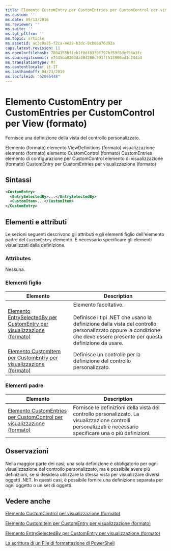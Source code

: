 ```yaml
---
title: Elemento CustomEntry per CustomEntries per CustomControl per visualizzazione (formato) | Microsoft Docs
ms.custom: ''
ms.date: 09/13/2016
ms.reviewer: ''
ms.suite: ''
ms.tgt_pltfrm: ''
ms.topic: article
ms.assetid: ac3c0a25-f2ca-4e28-b3dc-9cb06a76d92a
caps.latest.revision: 11
ms.openlocfilehash: 7804155bffeb1f0df8339f797bf59f8def56a3fc
ms.sourcegitcommit: e7445ba8203da304286c591ff513900ad1c244a4
ms.translationtype: MT
ms.contentlocale: it-IT
ms.lasthandoff: 04/23/2019
ms.locfileid: "62066448"
---
```

# <a name="customentry-element-for-customentries-for-customcontrol-for-view-format"></a>Elemento CustomEntry per CustomEntries per CustomControl per View (formato)

Fornisce una definizione della vista del controllo personalizzato.

Elemento (formato) elemento ViewDefinitions (formato) visualizzazione elemento (formato) elemento CustomControl (formato) CustomEntries elemento di configurazione per CustomControl elemento di visualizzazione (formato) CustomEntry per CustomEntries per visualizzazione (formato)

## <a name="syntax"></a>Sintassi

```xml
<CustomEntry>
  <EntrySelectedBy>...</EntrySelectedBy>
  <CustomItem>...</CustomItem>
</CustomEntry>
```

## <a name="attributes-and-elements"></a>Elementi e attributi

Le sezioni seguenti descrivono gli attributi e gli elementi figlio dell'elemento padre del `CustomEntry` elemento. È necessario specificare gli elementi visualizzati dalla definizione.

### <a name="attributes"></a>Attributes

Nessuna.

### <a name="child-elements"></a>Elementi figlio

|Elemento|Description|
|-------------|-----------------|
|[Elemento EntrySelectedBy per CustomEntry per visualizzazione (formato)](./entryselectedby-element-for-customentry-for-customcontrol-for-view-format.md)|Elemento facoltativo.<br /><br /> Definisce i tipi .NET che usano la definizione della vista del controllo personalizzato oppure la condizione che deve essere presente per questa definizione da usare.|
|[Elemento CustomItem per CustomEntry per visualizzazione (formato)](./customitem-element-for-customentry-for-customcontrol-for-view-format.md)|Definisce un controllo per la definizione del controllo personalizzato.|

### <a name="parent-elements"></a>Elementi padre

|Elemento|Description|
|-------------|-----------------|
|[Elemento CustomEntries per CustomControl per visualizzazione (formato)](./customentries-element-for-customcontrol-for-view-format.md)|Fornisce le definizioni della vista del controllo personalizzato. La visualizzazione controlli personalizzati è necessario specificare una o più definizioni.|

## <a name="remarks"></a>Osservazioni

Nella maggior parte dei casi, una sola definizione è obbligatorio per ogni visualizzazione del controllo personalizzato, ma è possibile avere più definizioni, se si desidera utilizzare la stessa vista per visualizzare diversi oggetti .NET. In questi casi, è possibile fornire una definizione separata per ogni oggetto o un set di oggetti.

## <a name="see-also"></a>Vedere anche

[Elemento CustomControl per visualizzazione (formato)](./customcontrol-element-for-view-format.md)

[Elemento CustomItem per CustomEntry per visualizzazione (formato)](./customitem-element-for-customentry-for-customcontrol-for-view-format.md)

[Elemento EntrySelectedBy per CustomEntry per visualizzazione (formato)](./entryselectedby-element-for-customentry-for-customcontrol-for-view-format.md)

[La scrittura di un File di formattazione di PowerShell](./writing-a-powershell-formatting-file.md)
